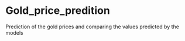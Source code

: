# Gold_price_predition
Prediction of the gold prices and comparing the values predicted by the models
